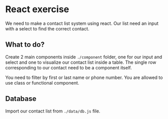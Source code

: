 # React exercise

We need to make a contact list system using react. Our list need an input with a select to find the correct contact.

## What to do?

Create 2 main components inside `./component` folder, one for our input and select and one to visualize our contact list inside a table.
The single row corresponding to our contact need to be a component itself.

You need to filter by first or last name or phone number. You are allowed to use class or functional component.

## Database

Import our contact list from `./data/db.js` file.
